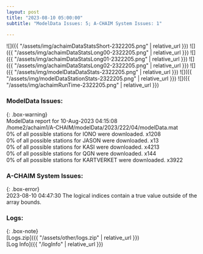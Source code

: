 ```yaml
---
layout: post
title: "2023-08-10 05:00:00"
subtitle: "ModelData Issues: 5; A-CHAIM System Issues: 1"

---
```


![]({{ "/assets/img/achaimDataStatsShort-2322205.png" | relative_url }})
![]({{ "/assets/img/achaimDataStatsLong00-2322205.png" | relative_url }})
![]({{ "/assets/img/achaimDataStatsLong01-2322205.png" | relative_url }})
![]({{ "/assets/img/achaimDataStatsLong02-2322205.png" | relative_url }})
![]({{ "/assets/img/modelDataDataStats-2322205.png" | relative_url }})
![]({{ "/assets/img/modelDataStationStats-2322205.png" | relative_url }})
![]({{ "/assets/img/achaimRunTime-2322205.png" | relative_url }})


### ModelData Issues:  
  
{: .box-warning}  
 ModelData report for 10-Aug-2023 04:15:08   
 /home2/achaim1/A-CHAIM/modelData/2023/222/04/modelData.mat   
 0% of all possible stations for IONO were downloaded. x1208   
 0% of all possible stations for JASON were downloaded. x13   
 0% of all possible stations for KASI were downloaded. x4213   
 0% of all possible stations for QGN were downloaded. x144   
 0% of all possible stations for KARTVERKET were downloaded. x3922   
  
### A-CHAIM System Issues:  
  
{: .box-error}  
2023-08-10 04:47:30 The logical indices contain a true value outside of the array bounds.  

### Logs:  
  
{: .box-note}  
[Logs.zip]({{ "/assets/other/logs.zip" | relative_url }})  
[Log Info]({{ "/logInfo" | relative_url }})  
